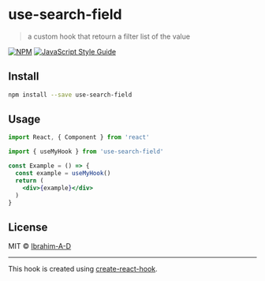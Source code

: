 # use-search-field

> a custom hook that retourn a filter list of the value

[![NPM](https://img.shields.io/npm/v/use-search-field.svg)](https://www.npmjs.com/package/use-search-field) [![JavaScript Style Guide](https://img.shields.io/badge/code_style-standard-brightgreen.svg)](https://standardjs.com)

## Install

```bash
npm install --save use-search-field
```

## Usage

```jsx
import React, { Component } from 'react'

import { useMyHook } from 'use-search-field'

const Example = () => {
  const example = useMyHook()
  return (
    <div>{example}</div>
  )
}
```

## License

MIT © [Ibrahim-A-D](https://github.com/Ibrahim-A-D)

---

This hook is created using [create-react-hook](https://github.com/hermanya/create-react-hook).
